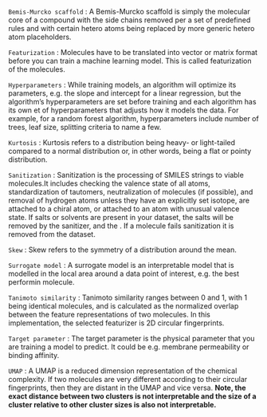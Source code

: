 

`Bemis-Murcko scaffold`
: A Bemis-Murcko scaffold is simply the molecular core of a compound with the side chains removed per a set of predefined rules and with certain hetero atoms being replaced by more generic hetero atom placeholders.

`Featurization`
: Molecules have to be translated into vector or matrix format before you can train a machine learning model. This is called featurization of the molecules. 

`Hyperparameters`
: While training models, an algorithm will optimize its parameters, e.g. the slope and intercept for a linear regression, but the algorithm’s hyperparameters are set before training and each algorithm has its own et of hyperparameters that adjusts how it models the data. For example, for a random forest algorithm, hyperparameters include number of trees, leaf size, splitting criteria to name a few.

`Kurtosis`
: Kurtosis refers to a distribution being heavy- or light-tailed compared to a normal distribution or, in other words, being a flat or pointy distribution.

`Sanitization`
: Sanitization is the processing of SMILES strings to viable molecules.It includes checking the valence state of all atoms, standardization of tautomers, neutralization of molecules (if possible), and removal of hydrogen atoms unless they have an explicitly set isotope, are attached to a chiral atom, or attached to an atom with unusual valence state. If salts or solvents are present in your dataset, the salts will be removed by the sanitizer, and the . If a molecule fails sanitization it is removed from the dataset.

`Skew`
: Skew refers to the symmetry of a distribution around the mean.

`Surrogate model`
: A surrogate model is an interpretable model that is modelled in the local area around a data point of interest, e.g. the best performin molecule.

`Tanimoto similarity`
: Tanimoto similarity ranges between 0 and 1, with 1 being identical molecules, and is calculated as the normalized overlap between the feature representations of two molecules. In this implementation, the selected featurizer is 2D circular fingerprints.

`Target parameter`
: The target parameter is the physical parameter that you are training a model to predict. It could be e.g. membrane permeability or binding affinity.

`UMAP`
: A UMAP is a reduced dimension representation of the chemical complexity. If two molecules are very different according to their circular fingerprints, then they are distant in the UMAP and vice versa. **Note, the exact distance between two clusters is not interpretable and the size of a cluster relative to other cluster sizes is also not interpretable.**





